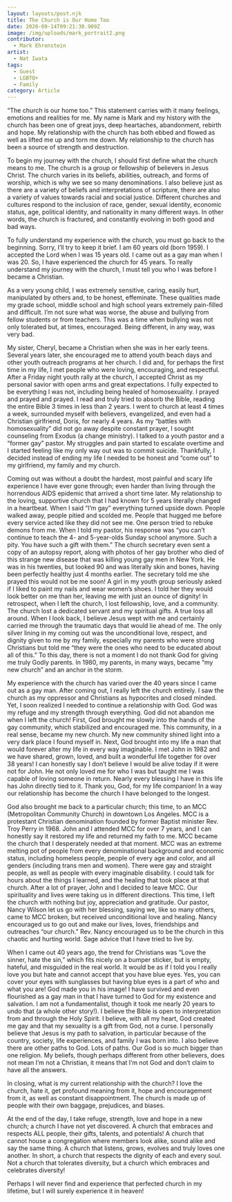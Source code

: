 ```yaml
---
layout: layouts/post.njk
title: The Church is Our Home Too
date: 2020-09-14T09:21:30.909Z
image: /img/uploads/mark_portrait2.png
contributor:
  - Mark Ehrenstein
artist:
  - Nat Iwata
tags:
  - Guest
  - LGBTQ+
  - Family
category: Article
---
```

“The church is our home too.”    This statement carries with it many feelings, emotions and realities for me.  My name is Mark and my history with the church has been one of great joys, deep heartaches, abandonment, rebirth and hope.  My relationship with the church has both ebbed and flowed as well as lifted me up and torn me down.  My relationship to the church has been a source of strength and destruction.

To begin my journey with the church, I should first define what the church means to me.  The church is a group or fellowship of believers in Jesus Christ.  The church varies in its beliefs, abilities, outreach, and forms of worship, which is why we see so many  denominations.   I also believe just as there are a variety of beliefs and interpretations of scripture, there are also a variety of values towards racial and social justice.  Different churches and cultures respond to the inclusion of race, gender, sexual identity, economic status, age, political identity, and nationality in many different ways.  In other words, the church is fractured, and constantly evolving in both good and bad ways.   

To fully understand my experience with the church, you must go back to the beginning. Sorry,  I’ll try to keep it brief.  I am 60 years old (born 1959).  I accepted the Lord when I was 15 years old.  I came out as a gay man when I was 20.  So, I have experienced the church for 45 years.  To really understand my journey with the church, I must tell you who I was before I became a Christian.  

As a very young child, I was extremely sensitive, caring, easily hurt, manipulated by others and, to be honest, effeminate.  These qualities made my grade school, middle school and high school years extremely pain-filled and difficult.  I’m not sure what was worse, the abuse and bullying from fellow students or from teachers.  This was a time when bullying was not only tolerated but, at times, encouraged.  Being different, in any way, was very bad.

My sister, Cheryl, became a Christian when she was in her early teens.  Several years later, she encouraged me to attend youth beach days and other youth outreach programs at her church.  I did and, for perhaps the first time in my life, I met people who were loving, encouraging, and respectful.  After a Friday night youth rally at the church, I accepted Christ as my personal savior with open arms and great expectations.  I fully expected to be everything I was not, including being healed of homosexuality.  I prayed and prayed and prayed.  I read and truly tried to absorb the Bible,  reading the entire Bible 3 times in less than 2 years.  I went to church at least 4 times a week, surrounded myself with believers, evangelized, and even had a Christian girlfriend, Doris, for nearly 4 years.  As my “battles with homosexuality” did not go away despite constant prayer, I sought counseling from Exodus (a change ministry).   I talked to a youth pastor and a “former gay” pastor.  My struggles and pain started to escalate overtime and  I started feeling like my only way out was to commit suicide. Thankfully, I decided  instead of ending my life I needed to be honest and “come out” to my girlfriend, my family and my church.

Coming out was without a doubt the hardest, most painful and scary life experience I have ever gone through; even harder than living through the horrendous AIDS epidemic that arrived a short time later.  My relationship to the loving, supportive church that I had known for 5 years  literally changed in a heartbeat.  When I said “I’m gay” everything turned upside down.  People walked away, people pitied and scolded me.  People that hugged me before every service acted like they did not see me. One person tried to  rebuke demons from me.  When I told my pastor, his response was “you can’t continue to teach the 4- and 5-year-olds Sunday school anymore. Such a pity. You have such a gift with them.”  The church secretary  even sent a copy of an autopsy report, along with photos  of her gay brother who died of this strange new disease that was killing young gay men in New York.  He was in his twenties, but looked 90 and was literally skin and bones, having been perfectly healthy just 4 months earlier.  The secretary told me she prayed this would not be me soon!  A girl in my youth group seriously asked if I liked to paint my nails and wear women’s shoes.  I told her they would look better on me than her, leaving me with just an ounce of dignity!  In retrospect, when I left the church, I lost fellowship, love, and a community.  The church lost a dedicated servant and my spiritual gifts.  A true loss all around.  When I look back, I believe Jesus wept with me and certainly carried me through the traumatic days that would lie ahead of me.  The only silver lining in my coming out was the unconditional love, respect, and dignity given to me by my family, especially my parents who were strong Christians but told me “they were the ones who need to be educated about all of this.”  To this day, there is not a moment I do not thank God for giving me truly Godly parents.  In 1980, my parents, in many ways, became “my new church” and an anchor in the storm.

My experience with the church has varied over the 40 years since I came out as a gay man.  After coming out, I really left the church entirely.  I saw the church as my oppressor and  Christians as hypocrites and closed minded.  Yet, I soon realized I needed to continue a relationship with God.  God was my refuge and my strength through everything.  God did not abandon me when I left the church!  First, God brought me slowly into the hands of the gay community, which stabilized and encouraged me.  This community, in a real sense, became my  new church.  My new community shined light into a very dark place I found myself in.  Next, God brought into my life a man that would forever alter my life in every way imaginable.   I met John in 1982 and we have shared, grown, loved, and built a wonderful life together for over 38 years!  I can honestly say I don’t believe I would be alive today if it were not for John.  He not only loved me for who I was but taught me I was capable of loving someone in return.  Nearly every blessing I have in this life has John directly tied to it. Thank you, God, for my life companion! In a way our relationship has become the church I have belonged to the longest.

God also brought me back to a particular church; this time, to an MCC (Metropolitan Community Church) in downtown Los Angeles.  MCC is a protestant Christian denomination founded by former Baptist minister Rev. Troy Perry in 1968.  John and I attended MCC for over 7 years, and I can honestly say it restored my life and returned my faith to me.  MCC became the church that I desperately needed at that moment.  MCC was an extreme melting pot of people from every denominational background and economic status, including homeless people, people of every age and color, and all genders (including trans men and women).  There were gay and straight people, as well as people with every imaginable disability.  I could talk for hours about the things I learned, and the healing that took place at that church.  After a lot of prayer, John and I decided to leave MCC.  Our spirituality and lives were taking us in different directions.  This time, I left the church with nothing but joy, appreciation and gratitude.  Our pastor, Nancy Wilson let us go with her blessing, saying we, like so many others, came to MCC broken, but received unconditional love and healing.  Nancy encouraged us to  go out and make our lives, loves, friendships and outreaches  “our church.”   Rev. Nancy encouraged us to be the church in this chaotic and hurting world.  Sage advice that I have tried to live by.

When I came out 40 years ago, the trend for Christians was “Love the sinner, hate the sin,” which fits nicely on a bumper sticker, but is empty, hateful, and misguided in the real world.  It would be as if I told you I really love you but hate and cannot accept that you have blue eyes.  Yes, you can cover your eyes with sunglasses but having blue eyes is a part of who and what you are!  God made you in his image!  I have survived and even flourished as a gay man in that I have turned to God for my existence and salvation.  I am not a fundamentalist, though it took me nearly 20 years to undo that (a whole other story!).  I believe the Bible is open to interpretation from and through the Holy Spirit.  I believe, with all my heart, God created me gay and that my sexuality is a gift from God, not a curse.  I personally believe that Jesus is my path to salvation, in particular because of the country, society, life experiences, and family I was born into.  I also believe there are other paths to God. Lots of paths.  Our God is so much bigger than one religion.  My beliefs, though perhaps different from other believers, does not mean I’m not a Christian, it means that I’m not God and don’t claim to have all the answers.  

In closing, what is my current relationship with the church?  I love the church, hate it, get profound meaning from it, hope and encouragement from it, as well as constant disappointment.  The church is made up of people with their own baggage, prejudices, and biases. 

At the end of the day, I take refuge, strength, love and hope in a new church; a church I have not yet discovered. A church that embraces and respects ALL people, their gifts, talents, and potentials!  A church that cannot house a congregation where members look alike, sound alike and say the same thing.  A church that listens, grows, evolves and truly loves one another.  In short, a church that respects the dignity of each and every soul.  Not a church that tolerates diversity, but a church which embraces and celebrates diversity!  

Perhaps I will never find and experience that perfected church in my lifetime, but I will surely experience it in heaven!